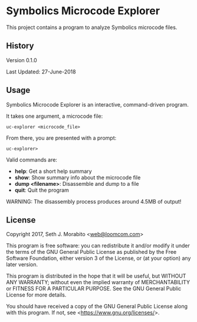 Symbolics Microcode Explorer
============================

This project contains a program to analyze Symbolics microcode files.

History
-------

Version 0.1.0

Last Updated: 27-June-2018

Usage
-----

Symbolics Microcode Explorer is an interactive, command-driven program.

It takes one argument, a microcode file:

    uc-explorer <microcode_file>

From there, you are presented with a prompt:

    uc-explorer>
    
Valid commands are:


  - **help**: Get a short help summary
  - **show**: Show summary info about the microcode file
  - **dump &lt;filename&gt;**:  Disassemble and dump to a file
  - **quit**: Quit the program
   

WARNING: The disassembly process produces around 4.5MB of output!

License
-------

Copyright 2017, Seth J. Morabito &lt;web@loomcom.com&gt;

This program is free software: you can redistribute it and/or modify
it under the terms of the GNU General Public License as published by
the Free Software Foundation, either version 3 of the License, or
(at your option) any later version.

This program is distributed in the hope that it will be useful,
but WITHOUT ANY WARRANTY; without even the implied warranty of
MERCHANTABILITY or FITNESS FOR A PARTICULAR PURPOSE.  See the
GNU General Public License for more details.

You should have received a copy of the GNU General Public License
along with this program.  If not, see &lt;https://www.gnu.org/licenses/&gt;.
